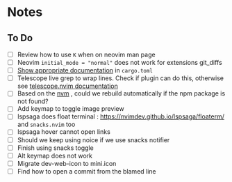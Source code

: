# Notes

## To Do

- [ ] Review how to use `K` when on neovim man page
- [ ] Neovim `initial_mode = "normal"` does not work for extensions git_diffs
- [ ] [Show appropriate documentation](https://github.com/Saecki/crates.nvim/wiki/Documentation-v0.4.0#show-appropriate-documentation-in-cargotoml) in `cargo.toml`
- [ ] Telescope live grep to wrap lines. Check if plugin can do this, otherwise see [telescope.nvim documentation](https://github.com/nvim-telescope/telescope.nvim#previewers)
- [ ] Based on the [nvm](./README.md#nvm) , could we rebuild automatically if the npm package is not found?
- [ ] Add keymap to toggle image preview
- [ ] lspsaga does float terminal : <https://nvimdev.github.io/lspsaga/floaterm/> and `snacks.nvim` too
- [ ] lspsaga hover cannot open links
- [ ] Should we keep using noice if we use snacks notifier
- [ ] Finish using snacks toggle
- [ ] Alt keymap does not work
- [ ] Migrate dev-web-icon to mini.icon
- [ ] Find how to open a commit from the blamed line
